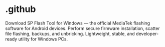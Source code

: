 # .github
Download SP Flash Tool for Windows — the official MediaTek flashing software for Android devices. Perform secure firmware installation, scatter file flashing, backups, and unbricking. Lightweight, stable, and developer-ready utility for Windows PCs.
